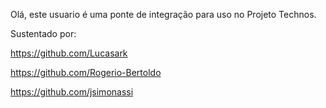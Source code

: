 Olá, este usuario é uma ponte de integração para uso no Projeto Technos.

Sustentado por:

https://github.com/Lucasark

https://github.com/Rogerio-Bertoldo

https://github.com/jsimonassi
